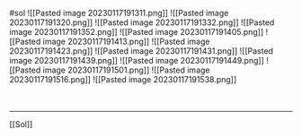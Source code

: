 #sol
![[Pasted image 20230117191311.png]]
![[Pasted image 20230117191320.png]]
![[Pasted image 20230117191332.png]]
![[Pasted image 20230117191352.png]]
![[Pasted image 20230117191405.png]]
![[Pasted image 20230117191413.png]]
![[Pasted image 20230117191423.png]]
![[Pasted image 20230117191431.png]]
![[Pasted image 20230117191439.png]]
![[Pasted image 20230117191449.png]]
![[Pasted image 20230117191501.png]]
![[Pasted image 20230117191516.png]]
![[Pasted image 20230117191538.png]]
<br>
<br>
<br>
___
[[Sol]]